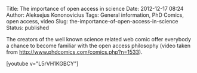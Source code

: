 Title: The importance of open access in science
Date: 2012-12-17 08:24
Author: Aleksejus Kononovicius
Tags: General information, PhD Comics, open access, video
Slug: the-importance-of-open-access-in-science
Status: published

The creators
of the well known science related web comic offer everybody a chance to
become familiar with the open access philosophy (video taken from
<http://www.phdcomics.com/comics.php?n=1533>).

[youtube v="L5rVH1KGBCY"]
